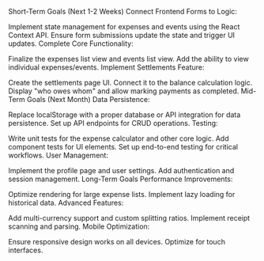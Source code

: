 Short-Term Goals (Next 1-2 Weeks)
Connect Frontend Forms to Logic:

Implement state management for expenses and events using the React Context API.
Ensure form submissions update the state and trigger UI updates.
Complete Core Functionality:

Finalize the expenses list view and events list view.
Add the ability to view individual expenses/events.
Implement Settlements Feature:

Create the settlements page UI.
Connect it to the balance calculation logic.
Display "who owes whom" and allow marking payments as completed.
Mid-Term Goals (Next Month)
Data Persistence:

Replace localStorage with a proper database or API integration for data persistence.
Set up API endpoints for CRUD operations.
Testing:

Write unit tests for the expense calculator and other core logic.
Add component tests for UI elements.
Set up end-to-end testing for critical workflows.
User Management:

Implement the profile page and user settings.
Add authentication and session management.
Long-Term Goals
Performance Improvements:

Optimize rendering for large expense lists.
Implement lazy loading for historical data.
Advanced Features:

Add multi-currency support and custom splitting ratios.
Implement receipt scanning and parsing.
Mobile Optimization:

Ensure responsive design works on all devices.
Optimize for touch interfaces.
